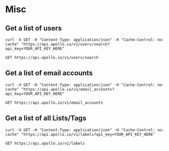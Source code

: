 # Misc

## Get a list of users

```shell
curl -X GET -H "Content-Type: application/json" -H "Cache-Control: no-cache" "https://api.apollo.io/v1/users/search?api_key=YOUR_API_KEY_HERE"
```

`GET https://api.apollo.io/v1/users/search`



## Get a list of email accounts

```shell
curl -X GET -H "Content-Type: application/json" -H "Cache-Control: no-cache" "https://api.apollo.io/v1/email_accounts?api_key=YOUR_API_KEY_HERE"
```

`GET https://api.apollo.io/v1/email_accounts`


## Get a list of all Lists/Tags

```shell
curl -X GET -H "Content-Type: application/json" -H "Cache-Control: no-cache" "https://api.apollo.io/v1/labels?api_key=YOUR_API_KEY_HERE"
```

`GET https://api.apollo.io/v1/labels`


